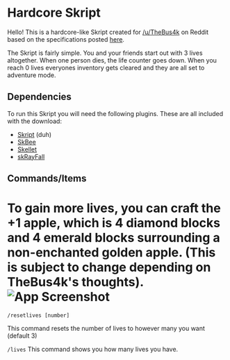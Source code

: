 
# Hardcore Skript

Hello! This is a hardcore-like Skript created for [/u/TheBus4k](https://www.reddit.com/user/TheBus4K) on Reddit based on the specifications posted [here](https://www.reddit.com/r/admincraft/comments/u0g1l7/hardcore_plugin_with_x_amount_of_lives_and_when/?utm_source=share&utm_medium=web2x&context=3). 

The Skript is fairly simple. You and your friends start out with 3 lives altogether. When one person dies, the life counter goes down. When you reach 0 lives everyones inventory gets cleared and they are all set to adventure mode.



## Dependencies
To run this Skript you will need the following plugins. These are all included with the download:
- [Skript](https://github.com/SkriptLang/Skript/releases) (duh)
- [SkBee](https://www.spigotmc.org/resources/skbee-skript-addon.75839/)
- [Skellet](https://www.spigotmc.org/resources/skript-java-addon-skellett.34361/)
- [skRayFall](https://sk.rayfall.net/)

## Commands/Items
To gain more lives, you can craft the +1 apple, which is 4 diamond blocks and 4 emerald blocks surrounding a non-enchanted golden apple. (This is subject to change depending on TheBus4k's thoughts).
![App Screenshot](https://i.imgur.com/5W9DfyH.png)  
=
`/resetlives [number]`

This command resets the number of lives to however many you want (default 3)

`/lives`
This command shows you how many lives you have.
